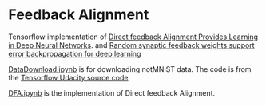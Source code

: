 # Feedback Alignment

Tensorflow implementation of [Direct feedback Alignment Provides Learning in Deep Neural Networks](https://arxiv.org/abs/1609.01596).
and [Random synaptic feedback weights support error backpropagation for deep learning](http://www.nature.com/articles/ncomms13276)

[DataDownload.ipynb](https://github.com/sangyi92/Direct_Feedback_Alignment/blob/master/DataDownload.ipynb) is for downloading notMNIST data. The code is from the [Tensorflow Udacity source code](https://github.com/tensorflow/tensorflow/blob/master/tensorflow/examples/udacity/1_notmnist.ipynb)

[DFA.ipynb](https://github.com/sangyi92/Direct_Feedback_Alignment/blob/master/DFA.ipynb) is the implementation of Direct feedback Alignment.
